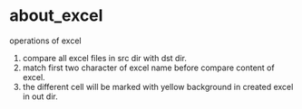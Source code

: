 # about_excel
operations of excel

1. compare all excel files in src dir with dst dir.
2. match first two character of excel name before compare content of excel.
3. the different cell will be marked with yellow background in created excel in out dir.
